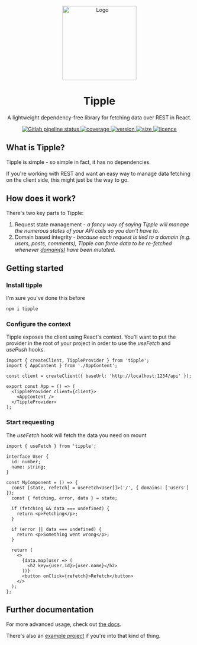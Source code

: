 <p align="center">
  <img src="https://lh3.googleusercontent.com/av-CZ6lKyMRWrNz_P4L7RfKsxpWfsVUAU-TdPU8ZYqwynumXpRvf0zvX7htDWaUINT4cQ2VmXyASlTRPjy4cyZPCRF9lGghAM12552sVkyS4v4A6YJvSJzW2RYxyzBVkXYGnBAtJ_G7HulfDADjrU5fZSAg-iWzFX9qsIONCcomx2OHCeA3m3Y0g3V1JPpWN7fDM-z9teWMg9-Ru4Zp0Vdus1uYMYmMiA758dk5T9sQHSTMKVp39O6Kbbj5h79Ew_-AXaHLzg2I8xfJ6a2BQ8JQJpw4GZez0-gN-66z5o3o397VpjFgc4tB5VYBlwBrz-2mue0ZgirS78vhw7DIF_-68k0fUDxDbhnMDsLmzbOB_LXta_9MAkNkIdvEXdsZ0noZC2O0vetqh9MOv6EoAvboVQ6mszOTdFQGSSMyhj4MqM9obvOPkp9SABkq9u9brV4OB0_QswCKFHQYpmPdfYyJkImnCEQgZigwFk2vpoWI-WCcqlAobHquO5sH4krqfYc3H_HVaaDOmVdo_8A7KSu3Y5gebrRRy9iBQs2FbNp3F-5Sq_dwSXF8qyYumoKW-OSktgFXwaSivydYxwNA9D1JeZZXNB1HSbEhRIiRw6t8Xzk5Ne7Tz6NgV6A=w2560-h1280" width=200 alt="Logo">
  <h1 align="center">Tipple</h1>
  <p align="center">A lightweight dependency-free library for fetching data over REST in React.</p>
</p>


<p align="center">
  <a href="https://gitlab.com/andyrichardson/tipple/pipelines">
    <img src="https://img.shields.io/gitlab/pipeline/andyrichardson/tipple.svg" alt="Gitlab pipeline status">
  </a>
  <a href="https://codecov.io/gh/andyrichardson/tipple">
    <img src="https://img.shields.io/codecov/c/github/andyrichardson/tipple.svg" alt="coverage">
  </a>
  <a href="https://npmjs.com/package/tipple">
    <img src="https://img.shields.io/github/package-json/v/andyrichardson/tipple.svg" alt="version" />
  </a>
  <a href="https://bundlephobia.com/result?p=tipple">
    <img src="https://img.shields.io/bundlephobia/minzip/tipple.svg" alt="size" />
  </a>
  <a href="https://github.com/andyrichardson/tipple/blob/master/LICENSE">
    <img src="https://img.shields.io/npm/l/tipple.svg" alt="licence">
  </a>
</p>

## What is Tipple?

Tipple is simple - so simple in fact, it has no dependencies.

If you're working with REST and want an easy way to manage data fetching on the client side, this might just be the way to go.

## How does it work?

There's two key parts to Tipple:

1.  Request state management - _a fancy way of saying Tipple will manage the numerous states of your API calls so you don't have to._
2.  Domain based integrity - _because each request is tied to a domain (e.g. users, posts, comments), Tipple can force data to be re-fetched whenever [domain(s)](/docs/Domains.md) have been mutated._

## Getting started

### Install tipple

I'm sure you've done this before

```sh
npm i tipple
```

### Configure the context

Tipple exposes the client using React's context. You'll want to put the provider in the root of your project in order to use the _useFetch_ and _usePush_ hooks.

```tsx
import { createClient, TippleProvider } from 'tipple';
import { AppContent } from './AppContent';

const client = createClient({ baseUrl: 'http://localhost:1234/api' });

export const App = () => (
  <TippleProvider client={client}>
    <AppContent />
  </TippleProvider>
);
```

### Start requesting

The _useFetch_ hook will fetch the data you need on mount

```tsx
import { useFetch } from 'tipple';

interface User {
  id: number;
  name: string;
}

const MyComponent = () => {
  const [state, refetch] = useFetch<User[]>('/', { domains: ['users'] });
  const { fetching, error, data } = state;

  if (fetching && data === undefined) {
    return <p>Fetching</p>;
  }

  if (error || data === undefined) {
    return <p>Something went wrong</p>;
  }

  return (
    <>
      {data.map(user => (
        <h2 key={user.id}>{user.name}</h2>
      ))}
      <button onClick={refetch}>Refetch</button>
    </>
  );
};
```

## Further documentation

For more advanced usage, check out [the docs](/docs).

There's also an [example project](https://github.com/andyrichardson/tipple/tree/master/example) if you're into that kind of thing.
